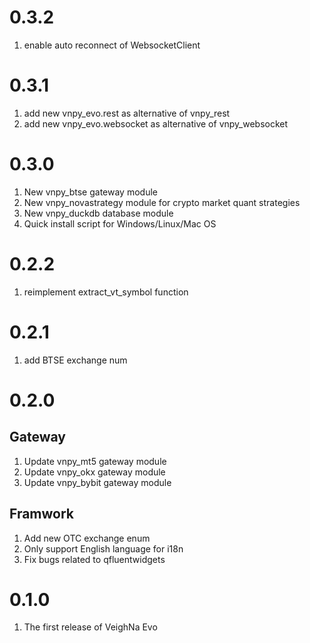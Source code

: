 # 0.3.2

1. enable auto reconnect of WebsocketClient

# 0.3.1

1. add new vnpy_evo.rest as alternative of vnpy_rest
2. add new vnpy_evo.websocket as alternative of vnpy_websocket

# 0.3.0

1. New vnpy_btse gateway module
2. New vnpy_novastrategy module for crypto market quant strategies
3. New vnpy_duckdb database module
4. Quick install script for Windows/Linux/Mac OS

# 0.2.2

1. reimplement extract_vt_symbol function

# 0.2.1

1. add BTSE exchange num

# 0.2.0

## Gateway

1. Update vnpy_mt5 gateway module
2. Update vnpy_okx gateway module
3. Update vnpy_bybit gateway module

## Framwork

1. Add new OTC exchange enum
2. Only support English language for i18n
3. Fix bugs related to qfluentwidgets

# 0.1.0

1. The first release of VeighNa Evo